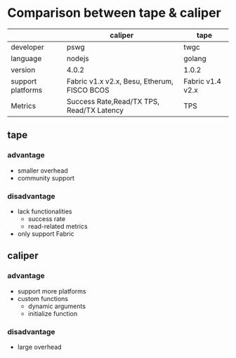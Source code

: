 # Comparison between tape & caliper

|                   | caliper                                     | tape             |
|-------------------|---------------------------------------------|------------------|
| developer         | pswg                                        | twgc             |
| language          | nodejs                                      | golang           |
| version           | 4.0.2                                       | 1.0.2            |
| support platforms | Fabric v1.x v2.x, Besu, Etherum, FISCO BCOS | Fabric v1.4 v2.x |
| Metrics           | Success Rate,Read/TX TPS, Read/TX Latency   | TPS              |


## tape
    
    
### advantage

* smaller overhead
* community support

### disadvantage

* lack functionalities
    * success rate
    * read-related metrics
* only support Fabric

## caliper

### advantage

* support more platforms
* custom functions
    * dynamic arguments
    * initialize function

### disadvantage

* large overhead